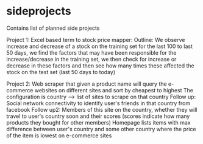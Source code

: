 # sideprojects
Contains list of planned side projects

Project 1:
Excel based term to stock price mapper: Outline: We observe increase and decrease of a stock on the training set for the last 100 to last 50 days, we find the factors that may have been responsible for the increase/decrease in the training set, we then check for increase or decrease in these factors and then see how many times these affected the stock on the test set (last 50 days to today)

Project 2:
Web scraper that given a product name will query the e-commerce websites on different sites and sort by cheapest to highest
The configuration is country --> list of sites to scrape on that country
Follow up: Social network connectivity to identify user's friends in that country from facebook
Follow up2: Members of this site on the country, whether they will travel to user's country soon and their scores (scores indicate how many products they bought for other members)
Homepage lists items with max difference between user's country and some other country where the price of the item is lowest on e-commerce sites
